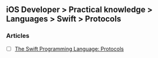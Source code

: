 ## iOS Developer > Practical knowledge > Languages > Swift > Protocols

### Articles
- [ ] [The Swift Programming Language: Protocols](https://developer.apple.com/library/content/documentation/Swift/Conceptual/Swift_Programming_Language/Protocols.html)


